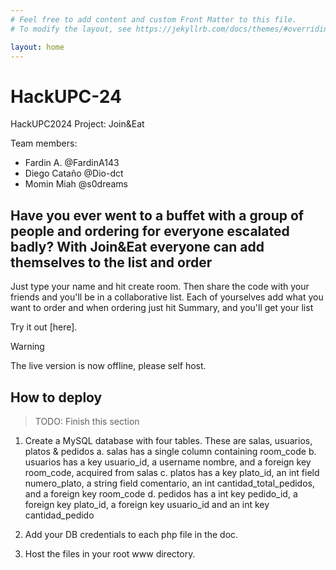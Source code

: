 ```yaml
---
# Feel free to add content and custom Front Matter to this file.
# To modify the layout, see https://jekyllrb.com/docs/themes/#overriding-theme-defaults

layout: home
---
```

# HackUPC-24

HackUPC2024 Project: Join&Eat

Team members:
- Fardin A. @FardinA143
- Diego Cataño @Dio-dct
- Momin Miah @s0dreams

## Have you ever went to a buffet with a group of people and ordering for everyone escalated badly? With Join&Eat everyone can add themselves to the list and order
Just type your name and hit create room. Then share the code with your friends and you'll be in a collaborative list. Each of yourselves add what you want to order and when ordering just hit Summary, and you'll get your list


Try it out [here].
> [!WARNING]
> The live version is now offline, please self host.

## How to deploy
> TODO: Finish this section

1. Create a MySQL database with four tables. These are salas, usuarios, platos & pedidos
   a. salas has a single column containing room_code
   b. usuarios has a key usuario_id, a username nombre, and a foreign key room_code, acquired from salas
   c. platos has a key plato_id, an int field numero_plato, a string field comentario, an int cantidad_total_pedidos, and a foreign key room_code
   d. pedidos has a int key pedido_id, a foreign key plato_id, a foreign key usuario_id and an int key cantidad_pedido

2. Add your DB credentials to each php file in the doc.
3. Host the files in your root www directory.



